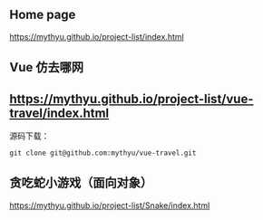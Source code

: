 ## Home page

https://mythyu.github.io/project-list/index.html

## Vue 仿去哪网

https://mythyu.github.io/project-list/vue-travel/index.html
------
源码下载：

```
git clone git@github.com:mythyu/vue-travel.git
```
## 贪吃蛇小游戏（面向对象）

https://mythyu.github.io/project-list/Snake/index.html